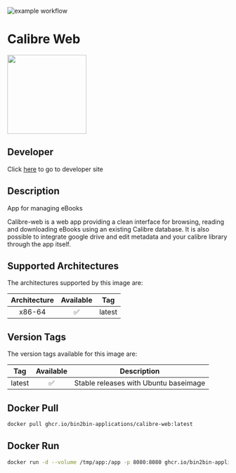 ![example workflow](https://github.com/bin2bin-applications/calibre-web/actions/workflows/docker-image.yml/badge.svg)

<h1 id="app:name">Calibre Web</h1>

<img id="app:logo" src="https://cdn.jsdelivr.net/gh/bin2bin-applications/calibre-web@master/logo.png" width="180" height="180"></img>

## Developer

<p>Click <a id="app:developer" href="https://github.com/janeczku/calibre-web">here</a> to go to developer site</p>

## Description

<p id="app:short-description">App for managing eBooks</p>

<p id="app:long-description">Calibre-web is a web app providing a clean interface for browsing, reading and downloading eBooks using an existing Calibre database. It is also possible to integrate google drive and edit metadata and your calibre library through the app itself.</p>

## Supported Architectures

The architectures supported by this image are:

| Architecture | Available | Tag    |
| :----------: | :-------: | ------ |
|    x86-64    |    ✅     | latest |

## Version Tags

The version tags available for this image are:

|  Tag   | Available | Description                           |
| :----: | :-------: | ------------------------------------- |
| latest |    ✅     | Stable releases with Ubuntu baseimage |

## Docker Pull

```bash
docker pull ghcr.io/bin2bin-applications/calibre-web:latest
```

## Docker Run

```bash
docker run -d --volume /tmp/app:/app -p 8080:8080 ghcr.io/bin2bin-applications/calibre-web:latest
```
